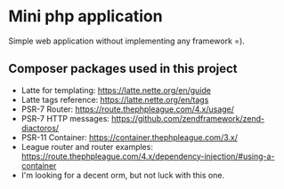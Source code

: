 # Mini php application

Simple web application without implementing any framework =).

## Composer packages used in this project

- Latte for templating: https://latte.nette.org/en/guide
- Latte tags reference: https://latte.nette.org/en/tags
- PSR-7 Router: https://route.thephpleague.com/4.x/usage/
- PSR-7 HTTP messages: https://github.com/zendframework/zend-diactoros/
- PSR-11 Container: https://container.thephpleague.com/3.x/
- League router and router examples: https://route.thephpleague.com/4.x/dependency-injection/#using-a-container
- I'm looking for a decent orm, but not luck with this one.
